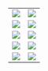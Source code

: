 |||
|:-:|:-:|
|![][pic1]|![][pic2]|
|![][pic3]|![][pic4]|
|![][pic5]|![][pic6]|
|![][pic7]|![][pic8]|
|![][pic9]|![][pic10]|

[pic1]:https://github.com/miracle127/jianli/blob/master/综合评分：8.00.png
[pic2]:https://github.com/miracle127/jianli/blob/master/综合评分：7.75.png
[pic3]:https://github.com/miracle127/jianli/blob/master/综合评分：7.63.png
[pic4]:https://github.com/miracle127/jianli/blob/master/综合评分：7.5.png
[pic5]:https://github.com/miracle127/jianli/blob/master/%E7%BB%BC%E5%90%88%E8%AF%84%E5%88%86%EF%BC%9A7.5%20(1).png
[pic6]:https://github.com/miracle127/jianli/blob/master/综合评分：7.44.png
[pic7]:https://github.com/miracle127/jianli/blob/master/%E7%BB%BC%E5%90%88%E8%AF%84%E5%88%86%EF%BC%9A7.44%20(1).png
[pic8]:https://github.com/miracle127/jianli/blob/master/综合评分：7.38.png
[pic9]:https://github.com/miracle127/jianli/blob/master/%E7%BB%BC%E5%90%88%E8%AF%84%E5%88%86%EF%BC%9A7.38%20(1).png
[pic10]:https://github.com/miracle127/jianli/blob/master/综合评分：7.19.png
